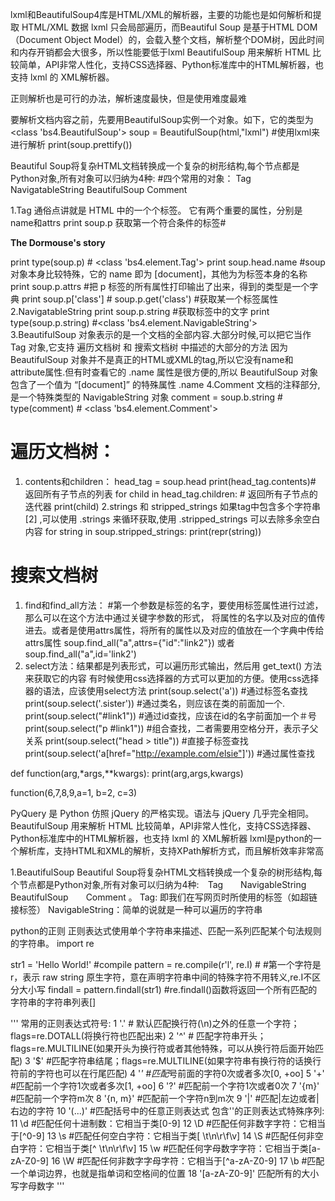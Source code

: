 lxml和BeautifulSoup4库是HTML/XML的解析器，主要的功能也是如何解析和提取 HTML/XML 数据
lxml 只会局部遍历，而Beautiful Soup 是基于HTML DOM（Document Object Model）的，会载入整个文档，解析整个DOM树，因此时间和内存开销都会大很多，所以性能要低于lxml
BeautifulSoup 用来解析 HTML 比较简单，API非常人性化，支持CSS选择器、Python标准库中的HTML解析器，也支持 lxml 的 XML解析器。

正则解析也是可行的办法，解析速度最快，但是使用难度最难

要解析文档内容之前，先要用BeautifulSoup实例一个对象。如下，它的类型为<class 'bs4.BeautifulSoup'>
soup = BeautifulSoup(html,"lxml") #使用lxml来进行解析
print(soup.prettify()) 

Beautiful Soup将复杂HTML文档转换成一个复杂的树形结构,每个节点都是Python对象,所有对象可以归纳为4种:
#四个常用的对象：
Tag
NavigatableString
BeautifulSoup
Comment 
 
1.Tag 通俗点讲就是 HTML 中的一个个标签。 它有两个重要的属性，分别是name和attrs
print soup.p 获取第一个符合条件的标签# <p class="title" name="dromouse"><b>The Dormouse's story</b></p>
print type(soup.p) # <class 'bs4.element.Tag'> 
print soup.head.name #soup 对象本身比较特殊，它的 name 即为 [document]，其他为为标签本身的名称
print soup.p.attrs #把 p 标签的所有属性打印输出了出来，得到的类型是一个字典 
print soup.p['class'] # soup.p.get('class') #获取某一个标签属性
2.NavigatableString
print soup.p.string #获取标签中的文字
print type(soup.p.string) #<class 'bs4.element.NavigableString'>
3.BeautifulSoup 对象表示的是一个文档的全部内容.大部分时候,可以把它当作 Tag 对象,它支持 遍历文档树 和 搜索文档树 中描述的大部分的方法
因为 BeautifulSoup 对象并不是真正的HTML或XML的tag,所以它没有name和attribute属性.但有时查看它的 .name 属性是很方便的,所以 BeautifulSoup 对象包含了一个值为 “[document]” 的特殊属性 .name
4.Comment 文档的注释部分,是一个特殊类型的 NavigableString 对象
comment = soup.b.string # <!--Hey, buddy. Want to buy a used parser?-->
type(comment) # <class 'bs4.element.Comment'>

# 遍历文档树：
1. contents和children：
head_tag = soup.head
print(head_tag.contents)# 返回所有子节点的列表
for child in head_tag.children: # 返回所有子节点的迭代器
    print(child)
2.strings 和 stripped_strings
如果tag中包含多个字符串 [2] ,可以使用 .strings 来循环获取,使用 .stripped_strings 可以去除多余空白内容
for string in soup.stripped_strings:
    print(repr(string))

# 搜索文档树  
1. find和find_all方法： #第一个参数是标签的名字，要使用标签属性进行过滤，那么可以在这个方法中通过关键字参数的形式，
将属性的名字以及对应的值传进去。或者是使用attrs属性，将所有的属性以及对应的值放在一个字典中传给attrs属性 
soup.find_all("a",attrs={"id":"link2"}) 或者soup.find_all("a",id='link2')
2. select方法：结果都是列表形式，可以遍历形式输出，然后用 get_text() 方法来获取它的内容
有时候使用css选择器的方式可以更加的方便。使用css选择器的语法，应该使用select方法
print(soup.select('a')) #通过标签名查找
print(soup.select('.sister')) #通过类名，则应该在类的前面加一个.
print(soup.select("#link1")) #通过id查找，应该在id的名字前面加一个＃号
print(soup.select("p #link1")) #组合查找，二者需要用空格分开，表示子父关系
print(soup.select("head > title")) #直接子标签查找
print(soup.select('a[href="http://example.com/elsie"]')) #通过属性查找


def function(arg,*args,**kwargs):
    print(arg,args,kwargs)

function(6,7,8,9,a=1, b=2, c=3)

PyQuery 是 Python 仿照 jQuery 的严格实现。语法与 jQuery 几乎完全相同。
BeautifulSoup 用来解析 HTML 比较简单，API非常人性化，支持CSS选择器、Python标准库中的HTML解析器，也支持 lxml 的 XML解析器
lxml是python的一个解析库，支持HTML和XML的解析，支持XPath解析方式，而且解析效率非常高

1.BeautifulSoup
Beautiful Soup将复杂HTML文档转换成一个复杂的树形结构,每个节点都是Python对象,所有对象可以归纳为4种:　Tag　　NavigableString　　BeautifulSoup　　Comment  。
Tag:  即我们在写网页时所使用的标签（如<a>超链接标签）
NavigableString：简单的说就是一种可以遍历的字符串

python的正则
正则表达式使用单个字符串来描述、匹配一系列匹配某个句法规则的字符串。
import re

str1 = 'Hello World!'
#compile
pattern = re.compile(r'l', re.I) # #第一个字符是 r，表示 raw string 原生字符，意在声明字符串中间的特殊字符不用转义,re.I不区分大小写
findall = pattern.findall(str1) #re.findall()函数将返回一个所有匹配的字符串的字符串列表[]

'''
常用的正则表达式符号:
1  '.'      # 默认匹配换行符(\n)之外的任意一个字符；flags=re.DOTALL(将换行符也匹配出来)
2  '^'      # 匹配字符串开头；flags=re.MULTILINE(如果开头为换行符或者其他特殊，可以从换行符后面开始匹配)
3  '$'      #匹配字符串结尾；flags=re.MULTILINE(如果字符串有换行符的话换行符前的字符也可以在行尾匹配)
4  '*'      #匹配*号前面的字符0次或者多次[0, +oo]
5  '+'      #匹配前一个字符1次或者多次[1, +oo]
6  '?'      #匹配前一个字符1次或者0次
7  '{m}'    #匹配前一个字符m次
8  '{n, m}' #匹配前一个字符n到m次
9  '|'      #匹配|左边或者|右边的字符
10 '(...)'  #匹配括号中的任意正则表达式
包含'\'的正则表达式特殊序列:
11 \d  #匹配任何十进制数：它相当于类[0-9]
12 \D  #匹配任何非数字字符：它相当于[^0-9]
13 \s  #匹配任何空白字符：它相当于类[ \t\n\r\f\v]
14 \S  #匹配任何非空白字符：它相当于类[^ \t\n\r\f\v]
15 \w  #匹配任何字母数字字符：它相当于类[a-zA-Z0-9]
16 \W  #匹配任何非数字字母字符：它相当于[^a-zA-Z0-9]
17 \b  #匹配一个单词边界，也就是指单词和空格间的位置
18 '[a-zA-Z0-9]' 匹配所有的大小写字母数字
'''